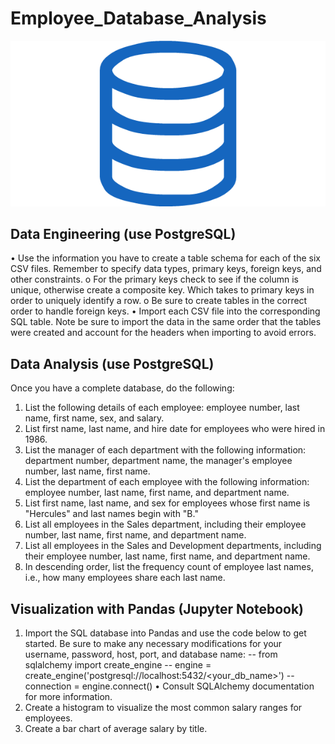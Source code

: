 # Employee_Database_Analysis

![SQL](Instructions/sql.png)

## Data Engineering (use PostgreSQL)
•	Use the information you have to create a table schema for each of the six CSV files. Remember to specify data types, primary keys, foreign keys, and other constraints.
o	For the primary keys check to see if the column is unique, otherwise create a composite key. Which takes to primary keys in order to uniquely identify a row.
o	Be sure to create tables in the correct order to handle foreign keys.
•	Import each CSV file into the corresponding SQL table. Note be sure to import the data in the same order that the tables were created and account for the headers when importing to avoid errors.

## Data Analysis (use PostgreSQL)
Once you have a complete database, do the following:
1.	List the following details of each employee: employee number, last name, first name, sex, and salary.
2.	List first name, last name, and hire date for employees who were hired in 1986.
3.	List the manager of each department with the following information: department number, department name, the manager's employee number, last name, first name.
4.	List the department of each employee with the following information: employee number, last name, first name, and department name.
5.	List first name, last name, and sex for employees whose first name is "Hercules" and last names begin with "B."
6.	List all employees in the Sales department, including their employee number, last name, first name, and department name.
7.	List all employees in the Sales and Development departments, including their employee number, last name, first name, and department name.
8.	In descending order, list the frequency count of employee last names, i.e., how many employees share each last name.

## Visualization with Pandas (Jupyter Notebook)
1.	Import the SQL database into Pandas and use the code below to get started. Be sure to make any necessary modifications for your username, password, host, port, and database name:
    -- from sqlalchemy import create_engine
    -- engine = create_engine('postgresql://localhost:5432/<your_db_name>')
    -- connection = engine.connect()
•	Consult SQLAlchemy documentation for more information.
2.	Create a histogram to visualize the most common salary ranges for employees.
3.	Create a bar chart of average salary by title.
